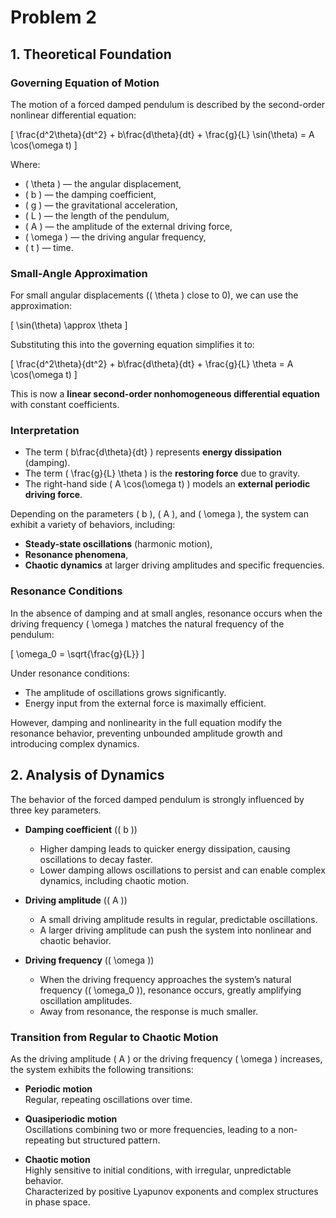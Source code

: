 # Problem 2

## 1. Theoretical Foundation

### Governing Equation of Motion

The motion of a forced damped pendulum is described by the second-order nonlinear differential equation:

\[
\frac{d^2\theta}{dt^2} + b\frac{d\theta}{dt} + \frac{g}{L} \sin(\theta) = A \cos(\omega t)
\]

Where:  
- \( \theta \) — the angular displacement,  
- \( b \) — the damping coefficient,  
- \( g \) — the gravitational acceleration,  
- \( L \) — the length of the pendulum,  
- \( A \) — the amplitude of the external driving force,  
- \( \omega \) — the driving angular frequency,  
- \( t \) — time.


### Small-Angle Approximation

For small angular displacements (\( \theta \) close to 0), we can use the approximation:

\[
\sin(\theta) \approx \theta
\]

Substituting this into the governing equation simplifies it to:

\[
\frac{d^2\theta}{dt^2} + b\frac{d\theta}{dt} + \frac{g}{L} \theta = A \cos(\omega t)
\]

This is now a **linear second-order nonhomogeneous differential equation** with constant coefficients.

### Interpretation
- The term \( b\frac{d\theta}{dt} \) represents **energy dissipation** (damping).  
- The term \( \frac{g}{L} \theta \) is the **restoring force** due to gravity.  
- The right-hand side \( A \cos(\omega t) \) models an **external periodic driving force**.

Depending on the parameters \( b \), \( A \), and \( \omega \), the system can exhibit a variety of behaviors, including:  
- **Steady-state oscillations** (harmonic motion),  
- **Resonance phenomena**,  
- **Chaotic dynamics** at larger driving amplitudes and specific frequencies.

### Resonance Conditions

In the absence of damping and at small angles, resonance occurs when the driving frequency \( \omega \) matches the natural frequency of the pendulum:

\[
\omega_0 = \sqrt{\frac{g}{L}}
\]

Under resonance conditions:  
- The amplitude of oscillations grows significantly.  
- Energy input from the external force is maximally efficient.

However, damping and nonlinearity in the full equation modify the resonance behavior, preventing unbounded amplitude growth and introducing complex dynamics.

## 2. Analysis of Dynamics

The behavior of the forced damped pendulum is strongly influenced by three key parameters.

- **Damping coefficient** (\( b \))
  
  - Higher damping leads to quicker energy dissipation, causing oscillations to decay faster.
  - Lower damping allows oscillations to persist and can enable complex dynamics, including chaotic motion.

- **Driving amplitude** (\( A \))
  
  - A small driving amplitude results in regular, predictable oscillations.
  - A larger driving amplitude can push the system into nonlinear and chaotic behavior.

- **Driving frequency** (\( \omega \))
  
  - When the driving frequency approaches the system’s natural frequency (\( \omega_0 \)), resonance occurs, greatly amplifying oscillation amplitudes.
  - Away from resonance, the response is much smaller.

### Transition from Regular to Chaotic Motion

As the driving amplitude \( A \) or the driving frequency \( \omega \) increases, the system exhibits the following transitions:

- **Periodic motion**  
  Regular, repeating oscillations over time.

- **Quasiperiodic motion**  
  Oscillations combining two or more frequencies, leading to a non-repeating but structured pattern.

- **Chaotic motion**  
  Highly sensitive to initial conditions, with irregular, unpredictable behavior.  
  Characterized by positive Lyapunov exponents and complex structures in phase space.
